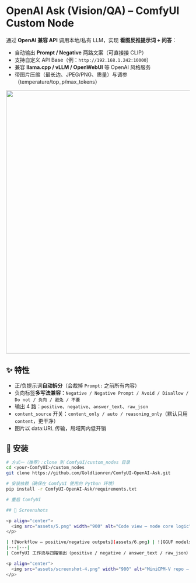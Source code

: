 # OpenAI Ask (Vision/QA) – ComfyUI Custom Node

通过 **OpenAI 兼容 API** 调用本地/私有 LLM，实现 **看图反推提示词 + 问答**：
- 自动输出 **Prompt / Negative** 两路文案（可直接接 CLIP）
- 支持自定义 API Base（例：`http://192.168.1.242:10000`）
- 兼容 **llama.cpp / vLLM / OpenWebUI** 等 OpenAI 风格服务
- 带图片压缩（最长边、JPEG/PNG、质量）与调参（temperature/top_p/max_tokens）

<p align="center">
  <img src="assets/screenshot-2.png" width="720"/>
</p>

## ✨ 特性
- 正/负提示词**自动拆分**（会裁掉 `Prompt:` 之前所有内容）
- 负向标签**多写法兼容**：`Negative / Negative Prompt / Avoid / Disallow / Do not / 负向 / 避免 / 不要`
- 输出 4 路：`positive`、`negative`、`answer_text`、`raw_json`
- `content_source` 开关：`content_only / auto / reasoning_only`（默认只用 `content`，更干净）
- 图片以 data:URL 传输，局域网内低开销

## 🔧 安装
```bash
# 方式一（推荐）：clone 到 ComfyUI/custom_nodes 目录
cd <your-ComfyUI>/custom_nodes
git clone https://github.com/Goldlionren/ComfyUI-OpenAI-Ask.git

# 安装依赖（确保在 ComfyUI 使用的 Python 环境）
pip install -r ComfyUI-OpenAI-Ask/requirements.txt

# 重启 ComfyUI

## 📸 Screenshots

<p align="center">
  <img src="assets/5.png" width="900" alt="Code view – node core logic">
</p>

| ![Workflow – positive/negative outputs](assets/6.png) | ![GGUF models (MiniCPM-V-4.5)](assets/7.png) |
|---|---|
| ComfyUI 工作流与四路输出（positive / negative / answer_text / raw_json） | MiniCPM-V-4.5 GGUF 与 mmproj 文件示意 |

<p align="center">
  <img src="assets/screenshot-4.png" width="900" alt="MiniCPM-V repo – background info">
</p>

